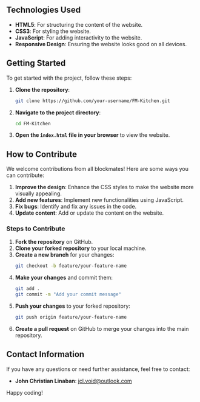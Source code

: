 
## Technologies Used

- **HTML5**: For structuring the content of the website.
- **CSS3**: For styling the website.
- **JavaScript**: For adding interactivity to the website.
- **Responsive Design**: Ensuring the website looks good on all devices.

## Getting Started

To get started with the project, follow these steps:

1. **Clone the repository**:
    ```sh
    git clone https://github.com/your-username/FM-Kitchen.git
    ```

2. **Navigate to the project directory**:
    ```sh
    cd FM-Kitchen
    ```

3. **Open the `index.html` file in your browser** to view the website.

## How to Contribute

We welcome contributions from all blockmates! Here are some ways you can contribute:

1. **Improve the design**: Enhance the CSS styles to make the website more visually appealing.
2. **Add new features**: Implement new functionalities using JavaScript.
3. **Fix bugs**: Identify and fix any issues in the code.
4. **Update content**: Add or update the content on the website.

### Steps to Contribute

1. **Fork the repository** on GitHub.
2. **Clone your forked repository** to your local machine.
3. **Create a new branch** for your changes:
    ```sh
    git checkout -b feature/your-feature-name
    ```
4. **Make your changes** and commit them:
    ```sh
    git add .
    git commit -m "Add your commit message"
    ```
5. **Push your changes** to your forked repository:
    ```sh
    git push origin feature/your-feature-name
    ```
6. **Create a pull request** on GitHub to merge your changes into the main repository.

## Contact Information

If you have any questions or need further assistance, feel free to contact:

- **John Christian Linaban**: [jcl.void@outlook.com](mailto:jcl.void@outlook.com)

Happy coding!
